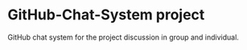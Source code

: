 
# GitHub-Chat-System project

 GitHub chat system for the project discussion in group and individual.
